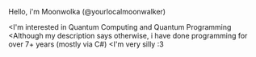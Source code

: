 Hello, i'm Moonwolka (@yourlocalmoonwalker)

<I'm interested in Quantum Computing and Quantum Programming
<Although my description says otherwise, i have done programming for over 7+ years (mostly via C#)
<I'm very silly :3
